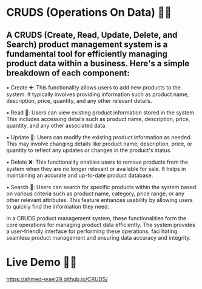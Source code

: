 # CRUDS (Operations On Data) 🧑‍💻
## A CRUDS (Create, Read, Update, Delete, and Search) product management system is a fundamental tool for efficiently managing product data within a business. Here's a simple breakdown of each component:

• Create ➕: This functionality allows users to add new products to the system. It typically involves providing information such as product name, description, price, quantity, and any other relevant details.

• Read 📖: Users can view existing product information stored in the system. This includes accessing details such as product name, description, price, quantity, and any other associated data.

• Update 🔄️: Users can modify the existing product information as needed. This may involve changing details like product name, description, price, or quantity to reflect any updates or changes in the product's status.

• Delete ❌: This functionality enables users to remove products from the system when they are no longer relevant or available for sale. It helps in maintaining an accurate and up-to-date product database.

• Search 🔎: Users can search for specific products within the system based on various criteria such as product name, category, price range, or any other relevant attributes. This feature enhances usability by allowing users to quickly find the information they need.

In a CRUDS product management system, these functionalities form the core operations for managing product data efficiently. The system provides a user-friendly interface for performing these operations, facilitating seamless product management and ensuring data accuracy and integrity.

# Live Demo 🧑‍💻
https://ahmed-wael29.github.io/CRUDS/


